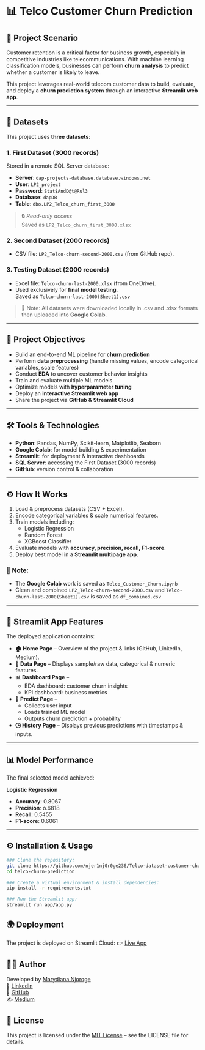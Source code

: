 # 📊 Telco Customer Churn Prediction  

## 📝 Project Scenario  
Customer retention is a critical factor for business growth, especially in competitive industries like telecommunications. With machine learning classification models, businesses can perform **churn analysis** to predict whether a customer is likely to leave.  

This project leverages real-world telecom customer data to build, evaluate, and deploy a **churn prediction system** through an interactive **Streamlit web app**.  

---

## 📂 Datasets  

This project uses **three datasets**:  

### 1. First Dataset (3000 records)  
Stored in a remote SQL Server database:  
- **Server**: `dap-projects-database.database.windows.net`  
- **User**: `LP2_project`  
- **Password**: `Stat$AndD@t@Rul3`  
- **Database**: `dapDB`  
- **Table**: `dbo.LP2_Telco_churn_first_3000`  
> 🔒 _Read-only access_  
Saved as `LP2_Telco_churn_first_3000.xlsx`

### 2. Second Dataset (2000 records)  
- CSV file: `LP2_Telco-churn-second-2000.csv` (from GitHub repo).  

### 3. Testing Dataset (2000 records)  
- Excel file: `Telco-churn-last-2000.xlsx` (from OneDrive).  
- Used exclusively for **final model testing**.  
Saved as `Telco-churn-last-2000(Sheet1).csv`
> 📌 Note: All datasets were downloaded locally in .csv and .xlsx formats then uploaded into **Google Colab**.  

---

## 🚀 Project Objectives  

- Build an end-to-end ML pipeline for **churn prediction**  
- Perform **data preprocessing** (handle missing values, encode categorical variables, scale features)  
- Conduct **EDA** to uncover customer behavior insights  
- Train and evaluate multiple ML models  
- Optimize models with **hyperparameter tuning**  
- Deploy an **interactive Streamlit web app**  
- Share the project via **GitHub & Streamlit Cloud**  

---

## 🛠️ Tools & Technologies  

- **Python**: Pandas, NumPy, Scikit-learn, Matplotlib, Seaborn  
- **Google Colab**: for model building & experimentation  
- **Streamlit**: for deployment & interactive dashboards  
- **SQL Server**: accessing the First Dataset (3000 records)
- **GitHub**: version control & collaboration  

---

## ⚙️ How It Works  

1. Load & preprocess datasets (CSV + Excel).  
2. Encode categorical variables & scale numerical features.  
3. Train models including:  
   - Logistic Regression  
   - Random Forest  
   - XGBoost Classifier  
4. Evaluate models with **accuracy, precision, recall, F1-score**.
5. Deploy best model in a **Streamlit multipage app**.  

### 📝 Note:
- The **Google Colab** work is saved as `Telco_Customer_Churn.ipynb`
- Clean and combined  `LP2_Telco-churn-second-2000.csv` and `Telco-churn-last-2000(Sheet1).csv` is saved as `df_combined.csv` 
---

## 🚀 Streamlit App Features  

The deployed application contains:  

- **🏠 Home Page** – Overview of the project & links (GitHub, LinkedIn, Medium).  
- **📂 Data Page** – Displays sample/raw data, categorical & numeric features.  
- **📊 Dashboard Page** –  
  - EDA dashboard: customer churn insights  
  - KPI dashboard: business metrics  
- **🤖 Predict Page** –  
  - Collects user input 
  - Loads trained ML model  
  - Outputs churn prediction + probability  
- **🕒 History Page** – Displays previous predictions with timestamps & inputs.  



---

## 📊 Model Performance  

The final selected model achieved: 

**Logistic Regression**  
- **Accuracy**: 0.8067  
- **Precision**: o.6818 
- **Recall**: 0.5455 
- **F1-score**: 0.6061   

---

## ⚙️ Installation & Usage  
```bash
### Clone the repository:
git clone https://github.com/njer1nj0r0ge236/Telco-dataset-customer-churn-prediction-classification-analysis.git
cd telco-churn-prediction

### Create a virtual environment & install dependencies:
pip install -r requirements.txt

### Run the Streamlit app:
streamlit run app/app.py
```

## 🌍 Deployment
The project is deployed on Streamlit Cloud:
👉 [Live App](http://localhost:8501/#telco-customer-churn-prediction-app)

## 👩‍💻 Author  
Developed by [Marydiana Njoroge](https://marydiananjorogeportfolio.vercel.app/)  
💼 [LinkedIn](https://www.linkedin.com/in/marydiana-njoroge-41b236244/)  
🐙 [GitHub](https://github.com/njer1nj0r0ge236)  
✍️ [Medium](https://medium.com/@njorogediana236)  


## 📌 License
This project is licensed under the [MIT License](./LICENSE) – see the LICENSE
 file for details.
